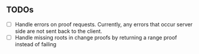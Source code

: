 ## TODOs

- [ ] Handle errors on proof requests.  Currently, any errors that occur server side are not sent back to the client.
- [ ] Handle missing roots in change proofs by returning a range proof instead of failing
